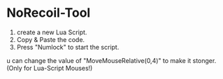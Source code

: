 # NoRecoil-Tool

1. create a new Lua Script.
2. Copy & Paste the code.
3. Press "Numlock" to start the script.

u can change the value of "MoveMouseRelative(0,4)" to make it stonger. 
(Only for Lua-Script Mouses!)
